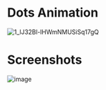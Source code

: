 # Dots Animation

![1_lJ32Bl-lHWmNMUSiSq17gQ](https://user-images.githubusercontent.com/72864817/171863780-16f7afb7-32a5-4547-a427-23c8a8ed0524.png)


# Screenshots

![image](https://user-images.githubusercontent.com/72864817/171988448-a8636b7c-6d7a-4c25-ab1f-10e49e2c6b1a.png)

